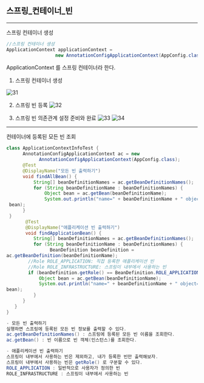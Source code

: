 ## 스프링_컨테이너_빈
___

스프링 컨테이너 생성
```java
//스프링 컨테이너 생성
ApplicationContext applicationContext =
                  new AnnotationConfigApplicationContext(AppConfig.class);
```
ApplicationContext 를 스프링 컨테이너라 한다.

1. 스프링 컨테이너 생성

![31](https://user-images.githubusercontent.com/113106136/214371021-f20f2c7c-ab65-4e80-832b-06010c43e2ef.png)

2. 스프링 빈 등록
![32](https://user-images.githubusercontent.com/113106136/214371138-778adfa4-17d4-4ff9-8bfe-725b87454210.png)

3. 스프링 빈 의존관계 설정 준비와 완료
![33](https://user-images.githubusercontent.com/113106136/214371336-604ec4d5-f7ab-4695-abea-8a82a3745d69.png)
![34](https://user-images.githubusercontent.com/113106136/214371343-fdf530bd-8464-4e6b-bff5-66d479c2a2a2.png)

___

컨테이너에 등록된 모든 빈 조회

```java
class ApplicationContextInfoTest {
      AnnotationConfigApplicationContext ac = new
            AnnotationConfigApplicationContext(AppConfig.class);
      @Test
      @DisplayName("모든 빈 출력하기")
      void findAllBean() {
          String[] beanDefinitionNames = ac.getBeanDefinitionNames();
          for (String beanDefinitionName : beanDefinitionNames) {
              Object bean = ac.getBean(beanDefinitionName);
              System.out.println("name=" + beanDefinitionName + " object=" +
 bean);
      }
 }
       @Test
       @DisplayName("애플리케이션 빈 출력하기")
       void findApplicationBean() {
          String[] beanDefinitionNames = ac.getBeanDefinitionNames();
          for (String beanDefinitionName : beanDefinitionNames) {
                BeanDefinition beanDefinition =
ac.getBeanDefinition(beanDefinitionName);
        //Role ROLE_APPLICATION: 직접 등록한 애플리케이션 빈
        //Role ROLE_INFRASTRUCTURE: 스프링이 내부에서 사용하는 빈
        if (beanDefinition.getRole() == BeanDefinition.ROLE_APPLICATION) {
            Object bean = ac.getBean(beanDefinitionName);
            System.out.println("name=" + beanDefinitionName + " object=" +
bean);
          }
      }
   }
}

- 모든 빈 출력하기
실행하면 스프링에 등록된 모든 빈 정보를 출력할 수 있다.
ac.getBeanDefinitionNames() : 스프링에 등록된 모든 빈 이름을 조회한다.
ac.getBean() : 빈 이름으로 빈 객체(인스턴스)를 조회한다.

- 애플리케이션 빈 출력하기
스프링이 내부에서 사용하는 빈은 제외하고, 내가 등록한 빈만 출력해보자.
스프링이 내부에서 사용하는 빈은 getRole() 로 구분할 수 있다.
ROLE_APPLICATION : 일반적으로 사용자가 정의한 빈
ROLE_INFRASTRUCTURE : 스프링이 내부에서 사용하는 빈
